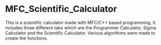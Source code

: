 # MFC_Scientific_Calculator
This is a scientific calculator made with MFC/C++ based programming. It includes three different tabs which are the Programmer Calculator, Sigma Calculator and the Scientific Calculator. Various algorithms were made to create the functions. 
